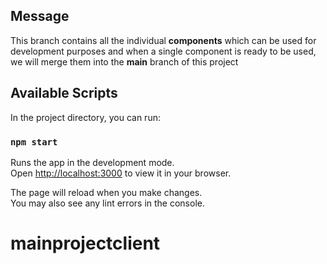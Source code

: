 ## Message

This branch contains all the individual **components** which can be used for development purposes and
when a single component is ready to be used, we will merge them into the **main** branch of this project

## Available Scripts

In the project directory, you can run:

### `npm start`

Runs the app in the development mode.\
Open [http://localhost:3000](http://localhost:3000) to view it in your browser.

The page will reload when you make changes.\
You may also see any lint errors in the console.
# mainprojectclient
